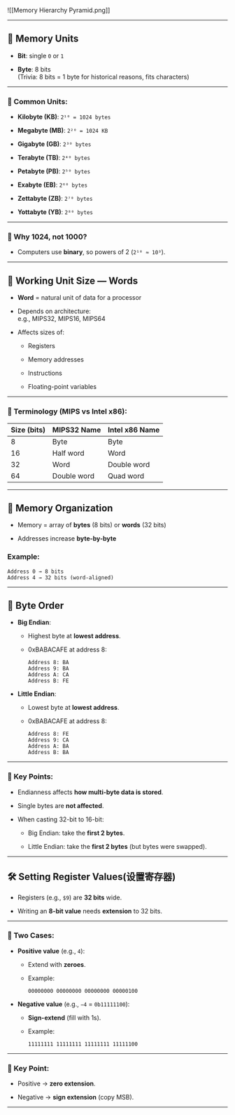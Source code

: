 ![[Memory Hierarchy Pyramid.png]]

---

## 🧠 Memory Units

- **Bit**: single `0` or `1`
    
- **Byte**: 8 bits  
    (Trivia: 8 bits = 1 byte for historical reasons, fits characters)
    

---

### 📏 Common Units:

- **Kilobyte (KB)**: `2¹⁰ = 1024 bytes`
    
- **Megabyte (MB)**: `2²⁰ = 1024 KB`
    
- **Gigabyte (GB)**: `2³⁰ bytes`
    
- **Terabyte (TB)**: `2⁴⁰ bytes`
    
- **Petabyte (PB)**: `2⁵⁰ bytes`
    
- **Exabyte (EB)**: `2⁶⁰ bytes`
    
- **Zettabyte (ZB)**: `2⁷⁰ bytes`
    
- **Yottabyte (YB)**: `2⁸⁰ bytes`

---

### 🧠 Why 1024, not 1000?

- Computers use **binary**, so powers of 2 (`2¹⁰ ≈ 10³`).

---

## 🧩 Working Unit Size — Words

- **Word** = natural unit of data for a processor
    
- Depends on architecture:  
    e.g., MIPS32, MIPS16, MIPS64
    
- Affects sizes of:
    
    - Registers
        
    - Memory addresses
        
    - Instructions
        
    - Floating-point variables

---

### 📏 Terminology (MIPS vs Intel x86):

|Size (bits)|MIPS32 Name|Intel x86 Name|
|---|---|---|
|8|Byte|Byte|
|16|Half word|Word|
|32|Word|Double word|
|64|Double word|Quad word|

---

## 🧠 Memory Organization

- Memory = array of **bytes** (8 bits) or **words** (32 bits)
    
- Addresses increase **byte-by-byte**
    

### Example:

```
Address 0 → 8 bits
Address 4 → 32 bits (word-aligned)
```

---

## 🔄 Byte Order

- **Big Endian**:
    
    - Highest byte at **lowest address**.
        
    - 0xBABACAFE at address 8:
        
        ```
        Address 8: BA
        Address 9: BA
        Address A: CA
        Address B: FE
        ```
        
- **Little Endian**:
    
    - Lowest byte at **lowest address**.
        
    - 0xBABACAFE at address 8:
        
        ```
        Address 8: FE
        Address 9: CA
        Address A: BA
        Address B: BA
        ```
        

---

### 🧠 Key Points:

- Endianness affects **how multi-byte data is stored**.
    
- Single bytes are **not affected**.
    
- When casting 32-bit to 16-bit:
    
    - Big Endian: take the **first 2 bytes**.
        
    - Little Endian: take the **first 2 bytes** (but bytes were swapped).
        

---

## 🛠️ Setting Register Values(设置寄存器)

- Registers (e.g., `$9`) are **32 bits** wide.
    
- Writing an **8-bit value** needs **extension** to 32 bits.
    

---

### 🧮 Two Cases:

- **Positive value** (e.g., `4`):
    
    - Extend with **zeroes**.
        
    - Example:
        
        ```
        00000000 00000000 00000000 00000100
        ```
        
- **Negative value** (e.g., `−4` = `0b11111100`):
    
    - **Sign-extend** (fill with 1s).
        
    - Example:
        
        ```
        11111111 11111111 11111111 11111100
        ```
        

---

### 🧠 Key Point:

- Positive → **zero extension**.
    
- Negative → **sign extension** (copy MSB).
    

---
